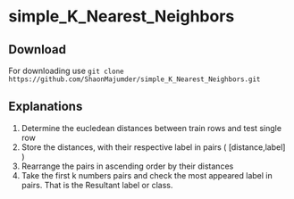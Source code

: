 # simple_K_Nearest_Neighbors 
## Download 
For downloading use 
       `git clone https://github.com/ShaonMajumder/simple_K_Nearest_Neighbors.git` 
## Explanations
1. Determine the eucledean distances between train rows and test single row
2. Store the distances, with their respective label in pairs ( [distance,label] )
3. Rearrange the pairs in ascending order by their distances
4. Take the first k numbers pairs and check the most appeared label in pairs. That is the Resultant label or class.
